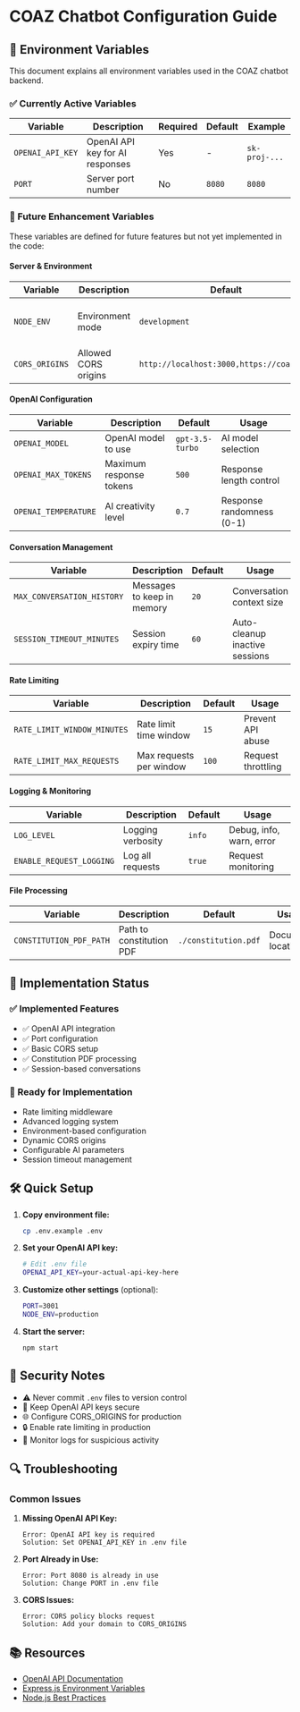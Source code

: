 # COAZ Chatbot Configuration Guide

## 🔧 Environment Variables

This document explains all environment variables used in the COAZ chatbot backend.

### ✅ Currently Active Variables

| Variable | Description | Required | Default | Example |
|----------|-------------|----------|---------|---------|
| `OPENAI_API_KEY` | OpenAI API key for AI responses | Yes | - | `sk-proj-...` |
| `PORT` | Server port number | No | `8080` | `8080` |

### 🔄 Future Enhancement Variables

These variables are defined for future features but not yet implemented in the code:

#### Server & Environment
| Variable | Description | Default | Usage |
|----------|-------------|---------|-------|
| `NODE_ENV` | Environment mode | `development` | Controls logging, error handling |
| `CORS_ORIGINS` | Allowed CORS origins | `http://localhost:3000,https://coaz.org` | Security configuration |

#### OpenAI Configuration
| Variable | Description | Default | Usage |
|----------|-------------|---------|-------|
| `OPENAI_MODEL` | OpenAI model to use | `gpt-3.5-turbo` | AI model selection |
| `OPENAI_MAX_TOKENS` | Maximum response tokens | `500` | Response length control |
| `OPENAI_TEMPERATURE` | AI creativity level | `0.7` | Response randomness (0-1) |

#### Conversation Management
| Variable | Description | Default | Usage |
|----------|-------------|---------|-------|
| `MAX_CONVERSATION_HISTORY` | Messages to keep in memory | `20` | Conversation context size |
| `SESSION_TIMEOUT_MINUTES` | Session expiry time | `60` | Auto-cleanup inactive sessions |

#### Rate Limiting
| Variable | Description | Default | Usage |
|----------|-------------|---------|-------|
| `RATE_LIMIT_WINDOW_MINUTES` | Rate limit time window | `15` | Prevent API abuse |
| `RATE_LIMIT_MAX_REQUESTS` | Max requests per window | `100` | Request throttling |

#### Logging & Monitoring
| Variable | Description | Default | Usage |
|----------|-------------|---------|-------|
| `LOG_LEVEL` | Logging verbosity | `info` | Debug, info, warn, error |
| `ENABLE_REQUEST_LOGGING` | Log all requests | `true` | Request monitoring |

#### File Processing
| Variable | Description | Default | Usage |
|----------|-------------|---------|-------|
| `CONSTITUTION_PDF_PATH` | Path to constitution PDF | `./constitution.pdf` | Document location |

## 🚀 Implementation Status

### ✅ Implemented Features
- ✅ OpenAI API integration
- ✅ Port configuration
- ✅ Basic CORS setup
- ✅ Constitution PDF processing
- ✅ Session-based conversations

### 🔄 Ready for Implementation
- Rate limiting middleware
- Advanced logging system
- Environment-based configuration
- Dynamic CORS origins
- Configurable AI parameters
- Session timeout management

## 🛠 Quick Setup

1. **Copy environment file:**
   ```bash
   cp .env.example .env
   ```

2. **Set your OpenAI API key:**
   ```bash
   # Edit .env file
   OPENAI_API_KEY=your-actual-api-key-here
   ```

3. **Customize other settings** (optional):
   ```bash
   PORT=3001
   NODE_ENV=production
   ```

4. **Start the server:**
   ```bash
   npm start
   ```

## 🔐 Security Notes

- ⚠️ Never commit `.env` files to version control
- 🔑 Keep OpenAI API keys secure
- 🌐 Configure CORS_ORIGINS for production
- 🔒 Enable rate limiting in production
- 📝 Monitor logs for suspicious activity

## 🔍 Troubleshooting

### Common Issues

1. **Missing OpenAI API Key:**
   ```
   Error: OpenAI API key is required
   Solution: Set OPENAI_API_KEY in .env file
   ```

2. **Port Already in Use:**
   ```
   Error: Port 8080 is already in use
   Solution: Change PORT in .env file
   ```

3. **CORS Issues:**
   ```
   Error: CORS policy blocks request
   Solution: Add your domain to CORS_ORIGINS
   ```

## 📚 Resources

- [OpenAI API Documentation](https://platform.openai.com/docs)
- [Express.js Environment Variables](https://expressjs.com/en/guide/using-middleware.html)
- [Node.js Best Practices](https://github.com/goldbergyoni/nodebestpractices)